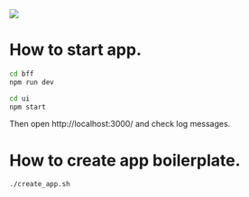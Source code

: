 <img src="https://user-images.githubusercontent.com/11497395/69494339-dcac1000-0efd-11ea-98d4-a0bbff54afb4.png" />

# How to start app.

```bash
cd bff
npm run dev
```

```bash
cd ui
npm start
```

Then open http://localhost:3000/ and check log messages.

# How to create app boilerplate.

```bash
./create_app.sh
```
